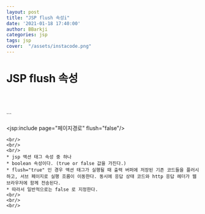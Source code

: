 ```yaml
---
layout: post
title: "JSP flush 속성i"
date: '2021-01-18 17:40:00'
author: BBarkji
categories: jsp
tags: jsp
cover:  "/assets/instacode.png"
---
```




# JSP flush 속성  
<br/>
<br/>
<br/>
```

<jsp:include page="페이지경로" flush="false"/>

```
<br/>
<br/>
<br/>
* jsp 액션 태그 속성 중 하나
* boolean 속성이다. (true or false 값을 가진다.)
* flush="true" 인 경우 액션 태그가 실행될 때 출력 버퍼에 저장된 기존 코드들을 플러시하고, 서브 페이지로 실행 흐름이 이동한다. 동시에 응답 상태 코드와 http 응답 헤더가 웹 브라우저에 함께 전송된다.
* 따라서 일반적으로는 false 로 지정한다. 
<br/>
<br/>
<br/>
